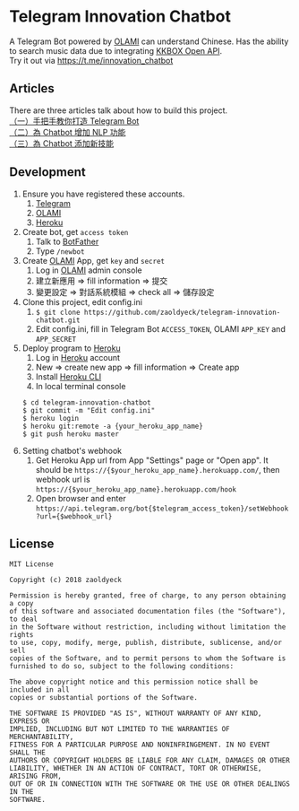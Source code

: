 # Telegram Innovation Chatbot
A Telegram Bot powered by [OLAMI](https://tw.olami.ai/) can understand Chinese. Has the ability to search music data due to integrating [KKBOX Open API](https://developer.kkbox.com/).
<br/>
Try it out via https://t.me/innovation_chatbot

## Articles
There are three articles talk about how to build this project.
<br/>
[（一）手把手教你打造 Telegram Bot](https://medium.com/@zaoldyeck9970/%E6%89%8B%E6%8A%8A%E6%89%8B%E6%95%99%E4%BD%A0%E6%80%8E%E9%BA%BC%E6%89%93%E9%80%A0-telegram-bot-a7b539c3402a)
<br/>
[（二）為 Chatbot 增加 NLP 功能](https://medium.com/@zaoldyeck9970/%E5%88%A9%E7%94%A8-olami-open-api-%E7%82%BA-chatbot-%E5%A2%9E%E5%8A%A0-nlp-%E5%8A%9F%E8%83%BD-e6b37940913d)
<br/>
[（三）為 Chatbot 添加新技能](https://medium.com/@zaoldyeck9970/add-custom-skill-into-chatbot-cef9bfeeef52)

## Development
1. Ensure you have registered these accounts.
    1. [Telegram](https://telegram.org/)
    2. [OLAMI](https://tw.olami.ai/)
    4. [Heroku](https://www.heroku.com/)
2. Create bot, get `access token`
    1. Talk to [BotFather](https://telegram.me/botfather)
    2. Type `/newbot`
3. Create [OLAMI](https://tw.olami.ai/) App, get `key` and `secret`
    1. Log in [OLAMI](https://tw.olami.ai/) admin console
    2. 建立新應用 => fill information => 提交
    3. 變更設定 => 對話系統模組 => check all => 儲存設定
5. Clone this project, edit config.ini
    1. `$ git clone https://github.com/zaoldyeck/telegram-innovation-chatbot.git`
    2. Edit config.ini, fill in Telegram Bot `ACCESS_TOKEN`, OLAMI `APP_KEY` and `APP_SECRET`
6. Deploy program to [Heroku](https://www.heroku.com/)
    1. Log in [Heroku](https://www.heroku.com/) account
    2. New => create new app => fill information => Create app
    3. Install [Heroku CLI](https://devcenter.heroku.com/articles/heroku-cli)
    4. In local terminal console
    ```
    $ cd telegram-innovation-chatbot
    $ git commit -m "Edit config.ini"
    $ heroku login
    $ heroku git:remote -a {your_heroku_app_name}
    $ git push heroku master
    ```
7. Setting chatbot's webhook
    1. Get Heroku App url from App "Settings" page or "Open app". It should be `https://{$your_heroku_app_name}.herokuapp.com/`, then webhook url is `https://{$your_heroku_app_name}.herokuapp.com/hook`
    2. Open browser and enter `https://api.telegram.org/bot{$telegram_access_token}/setWebhook?url={$webhook_url}`

## License
```
MIT License

Copyright (c) 2018 zaoldyeck

Permission is hereby granted, free of charge, to any person obtaining a copy
of this software and associated documentation files (the "Software"), to deal
in the Software without restriction, including without limitation the rights
to use, copy, modify, merge, publish, distribute, sublicense, and/or sell
copies of the Software, and to permit persons to whom the Software is
furnished to do so, subject to the following conditions:

The above copyright notice and this permission notice shall be included in all
copies or substantial portions of the Software.

THE SOFTWARE IS PROVIDED "AS IS", WITHOUT WARRANTY OF ANY KIND, EXPRESS OR
IMPLIED, INCLUDING BUT NOT LIMITED TO THE WARRANTIES OF MERCHANTABILITY,
FITNESS FOR A PARTICULAR PURPOSE AND NONINFRINGEMENT. IN NO EVENT SHALL THE
AUTHORS OR COPYRIGHT HOLDERS BE LIABLE FOR ANY CLAIM, DAMAGES OR OTHER
LIABILITY, WHETHER IN AN ACTION OF CONTRACT, TORT OR OTHERWISE, ARISING FROM,
OUT OF OR IN CONNECTION WITH THE SOFTWARE OR THE USE OR OTHER DEALINGS IN THE
SOFTWARE.

```